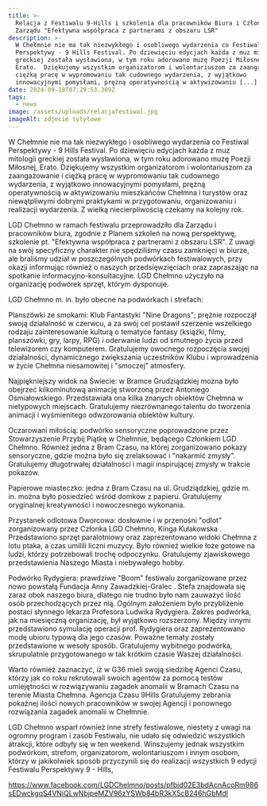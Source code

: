 ```yaml
---
title: >-
  Relacja z Festiwalu 9-Hills i szkolenia dla pracowników Biura i Członków
  Zarządu "Efektywna współpraca z partnerami z obszaru LSR"
description: >-
  W Chełmnie nie ma tak niezwykłego i osobliwego wydarzenia co Festiwal
  Perspektywy - 9 Hills Festival. Po dziewięciu edycjach każda z muz mitologii
  greckiej została wysławiona, w tym roku adorowano muzę Poezji Miłosnej,
  Erato.  Dziękujemy wszystkim organizatorom i wolontariuszom za zaangażowanie i
  ciężką pracę w wypromowaniu tak cudownego wydarzenia, z wyjątkowo
  innowacyjnymi pomysłami, prężną operatywnością w aktywizowaniu [...]
date: 2024-09-18T07:29:53.309Z
tags:
  - news
image: /assets/uploads/relacjafestiwal.jpg
imageAlt: zdjecie tytyłowe
---
```

W Chełmnie nie ma tak niezwykłego i osobliwego wydarzenia co Festiwal Perspektywy - 9 Hills Festival. Po dziewięciu edycjach każda z muz mitologii greckiej została wysławiona, w tym roku adorowano muzę Poezji Miłosnej, Erato.  Dziękujemy wszystkim organizatorom i wolontariuszom za zaangażowanie i ciężką pracę w wypromowaniu tak cudownego wydarzenia, z wyjątkowo innowacyjnymi pomysłami, prężną operatywnością w aktywizowaniu mieszkańców Chełmna i turystów oraz niewątpliwymi dobrymi praktykami w przygotowaniu, organizowaniu i realizacji wydarzenia. Z wielką niecierpliwością czekamy na kolejny rok.

LGD Chełmno w ramach festiwalu przeprowadziło dla Zarządu i pracowników biura, zgodnie z Planem szkoleń na nową perspektywę, szkolenie pt. "Efektywna współpraca z partnerami z obszaru LSR". Z uwagi na swój specyficzny charakter nie spędziliśmy czasu zamknięci w biurze, ale braliśmy udział w poszczególnych podwórkach festiwalowych, przy okazji informując również o naszych przedsięwzięciach oraz zapraszając na spotkanie informacyjno-konsultacyjne. LGD Chełmno użyczyło na organizację podwórek sprzęt, którym dysponuje.

LGD Chełmno m. in. było obecne na podwórkach i strefach:

Planszówki ze smokami: Klub Fantastyki "Nine Dragons"; prężnie rozpoczął swoją działalność w czerwcu, a za swój cel postawił szerzenie wszelkiego rodzaju zainteresowanie kulturą o tematyce fantasy (książki, filmy, planszówki, gry, larpy, RPG) i oderwanie ludzi od smutnego życia przed telewizorem czy komputerem. Gratulujemy owocnego rozpoczęcia swojej działalności, dynamicznego zwiększania uczestników Klubu i wprowadzenia w życie Chełmna niesamowitej i "smoczej" atmosfery.

Najpiękniejszy widok na Świecie: w Bramce Grudziądzkiej można było obejrzeć kilkominutową animację stworzoną przez Antoniego Ośmiałowskiego. Przedstawiała ona kilka znanych obiektów Chełmna w nietypowych miejscach. Gratulujemy niezrównanego talentu do tworzenia animacji i wyśmienitego odwzorowania obiektów kultury.

Oczarowani miłością: podwórko sensoryczne poprowadzone przez Stowarzyszenie Przybij Piątkę w Chełmnie, będącego Członkiem LGD Chełmno. Również jedna z Bram Czasu, na której zorganizowano pokazy sensoryczne, gdzie można było się zrelaksować i "nakarmić zmysły". Gratulujemy długotrwałej działalności i magii inspirującej zmysły w trakcie pokazów.

Papierowe miasteczko: jedna z Bram Czasu na ul. Grudziądzkiej, gdzie m. in. można było posiedzieć wśród domków z papieru. Gratulujemy oryginalnej kreatywności i nowoczesnego wykonania.

Przystanek odlotowa Dworcowa: dosłownie i w przenośni "odlot" zorganizowany przez Członka LGD Chełmno, Kinga Kułakowska . Przedstawiono sprzęt paralotniowy oraz zaprezentowano widoki Chełmna z lotu ptaka, a czas umilili liczni muzycy. Było również wielkie łoże gotowe na ludzi, którzy potrzebowali trochę odpoczynku. Gratulujemy zjawiskowego przedstawienia Naszego Miasta i niebywałego hobby.

Podwórko Rydygiera: prawdziwe "Boom" festiwalu zorganizowane przez nowo powstałą Fundacja Anny Zawadzkiej-Gralec . Stefa znajdowała się zaraz obok naszego biura, dlatego nie trudno było nam zauważyć ilość osób przechodzących przez nią. Ogólnym założeniem było przybliżenie postaci słynnego lekarza Profesora Ludwika Rydygiera. Zakres podwórka, jak na miesięczną organizację, był wyjątkowo rozszerzony. Między innymi przedstawiono symulację operacji prof. Rydygiera oraz zaprezentowano modę ubioru typową dla jego czasów. Poważne tematy zostały przedstawione w wesoły sposób. Gratulujemy wybitnego podwórka, skrupulatnie przygotowanego w tak krótkim czasie Waszej działalności.

Warto również zaznaczyć, iż w G36 mieli swoją siedzibę Agenci Czasu, którzy jak co roku rekrutowali swoich agentów za pomocą testów umiejętności w rozwiązywaniu zagadek anomalii w Bramach Czasu na terenie Miasta Chełmna. Agencja Czasu 9Hills Gratulujemy zebrania pokaźnej ilości nowych pracowników w swojej Agencji i ponownego rozwiązania zagadek anomalii w Chełmnie.

LGD Chełmno wsparł również inne strefy festiwalowe, niestety z uwagi na ogromny program i zasób Festiwalu, nie udało się odwiedzić wszystkich atrakcji, które odbyły się w ten weekend. Winszujemy jednak wszystkim podwórkom, strefom, organizatorom, wolontariuszom i innym osobom, którzy w jakikolwiek sposób przyczynili się do realizacji wszystkich 9 edycji Festiwalu Perspektywy 9 - Hills,

<https://www.facebook.com/LGDChelmno/posts/pfbid02E3bdAcnAcoRm986sEDwckgqS4VNiQLwNbjpeMZV96zYSWb84bR3kX5cB246hGbMdl>
